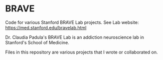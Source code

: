 # BRAVE
Code for various Stanford BRAVE Lab projects.
See Lab website: https://med.stanford.edu/bravelab.html 

Dr. Claudia Padula's BRAVE Lab is an addiction neuroscience lab in Stanford's School of Medicine.

Files in this repository are various projects that I wrote or collaborated on.
